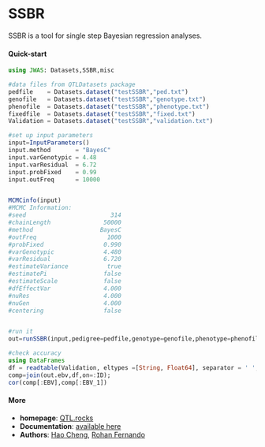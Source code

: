 # SSBR

SSBR is a tool for single step Bayesian regression analyses.


#### Quick-start

```Julia
using JWAS: Datasets,SSBR,misc

#data files from QTLDatasets package
pedfile    = Datasets.dataset("testSSBR","ped.txt")
genofile   = Datasets.dataset("testSSBR","genotype.txt")
phenofile  = Datasets.dataset("testSSBR","phenotype.txt")
fixedfile  = Datasets.dataset("testSSBR","fixed.txt")
Validation = Datasets.dataset("testSSBR","validation.txt")

#set up input parameters
input=InputParameters()
input.method       = "BayesC"
input.varGenotypic = 4.48
input.varResidual  = 6.72
input.probFixed    = 0.99
input.outFreq      = 10000


MCMCinfo(input)
#MCMC Information:
#seed                        314
#chainLength               50000
#method                   BayesC
#outFreq                    1000
#probFixed                 0.990
#varGenotypic              4.480
#varResidual               6.720
#estimateVariance           true
#estimatePi                false
#estimateScale             false
#dfEffectVar               4.000
#nuRes                     4.000
#nuGen                     4.000
#centering                 false


#run it
out=runSSBR(input,pedigree=pedfile,genotype=genofile,phenotype=phenofile,fixedfile=fixedfile); #return matrices, marker effects and ebv

#check accuracy
using DataFrames
df = readtable(Validation, eltypes =[String, Float64], separator = ' ',header=false,names=[:ID,:EBV]);
comp=join(out.ebv,df,on=:ID);
cor(comp[:EBV],comp[:EBV_1])
```

#### More

* **homepage**: [QTL.rocks](http://QTL.rocks)
* **Documentation**: [available here](https://github.com/QTL-rocks/SSBR.jl/wiki)
* **Authors**: [Hao Cheng](http://QTL.rocks), [Rohan Fernando](http://www.ans.iastate.edu/faculty/index.php?id=rohan)
